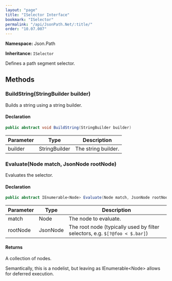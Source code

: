 ```yaml
---
layout: "page"
title: "ISelector Interface"
bookmark: "ISelector"
permalink: "/api/JsonPath.Net/:title/"
order: "10.07.007"
---
```

**Namespace:** Json.Path

**Inheritance:**
`ISelector`

Defines a path segment selector.

## Methods

### BuildString(StringBuilder builder)

Builds a string using a string builder.

#### Declaration

```c#
public abstract void BuildString(StringBuilder builder)
```

| Parameter | Type | Description |
|---|---|---|
| builder | StringBuilder | The string builder. |


### Evaluate(Node match, JsonNode rootNode)

Evaluates the selector.

#### Declaration

```c#
public abstract IEnumerable<Node> Evaluate(Node match, JsonNode rootNode)
```

| Parameter | Type | Description |
|---|---|---|
| match | Node | The node to evaluate. |
| rootNode | JsonNode | The root node (typically used by filter selectors, e.g. `$[?@foo < $.bar]`) |


#### Returns

A collection of nodes.
            
Semantically, this is a nodelist, but leaving as IEnumerable&lt;Node&gt; allows for deferred execution.

